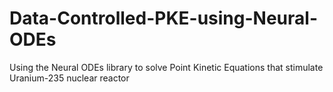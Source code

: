 # Data-Controlled-PKE-using-Neural-ODEs
Using the Neural ODEs library to solve Point Kinetic Equations that stimulate Uranium-235 nuclear reactor
